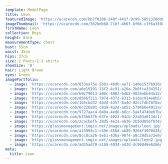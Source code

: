```yaml
---
template: ModelPage
title: Leon
featuredImage: 'https://ucarecdn.com/bb7f0206-240f-441f-9c99-5851320dd8a4/'
imageThumbnail: 'https://ucarecdn.com/352bdb68-718f-466f-8f66-c3f6a3508b4a/'
firstName: Leon
collection: Boys
height: 83cm
measurementType: chest
bust: 55cm
waist: 45cm
hips: 37cm
size: 2 Pants-2-3 shirts
shoeSize: '8'
hair: Light Brown
eyes: Green
imagePortfolio:
  - image: 'https://ucarecdn.com/033ea75e-5b91-46db-ae71-140e15376920/'
  - image: 'https://ucarecdn.com/a6e19191-15f2-4c91-a20a-2b8fca334351/'
  - image: 'https://ucarecdn.com/b9279013-a06c-4882-bdb2-9824ebb44a32/'
  - image: 'https://ucarecdn.com/0566f211-7974-4372-8313-b1dac914e8b5/'
  - image: 'https://ucarecdn.com/1b5cbd32-4b44-4357-8a4d-02ccfdb78f8a/'
  - image: 'https://ucarecdn.com/6c226a01-c8a9-4a2d-a852-5794b6e4912a/'
  - image: 'https://ucarecdn.com/9727aac4-049a-4ed6-b8cc-5a4f4740e67b/'
  - image: 'https://ucarecdn.com/bf3b6376-63fe-4023-94cb-22a03a613dc1/'
  - image: 'https://ucarecdn.com/2cacbef5-28d5-4e2a-a636-3b5dd056f834/'
  - image: 'https://glassmanagement.imgix.net/images/uploads/leon.jpg'
  - image: 'https://ucarecdn.com/a23994c1-c49e-456d-ab89-9264f3970d28/'
  - image: 'https://ucarecdn.com/8cc8ca26-5eb1-436a-90f4-a8c29d5a72e9/'
  - image: 'https://glassmanagement.imgix.net/images/uploads/leon2.jpg'
  - image: 'https://ucarecdn.com/ad35ad70-a1b0-4934-a42d-dc06846e6266/'
meta:
  title: Leon
---
```


